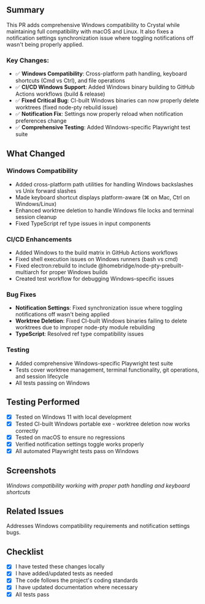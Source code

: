 ## Summary

This PR adds comprehensive Windows compatibility to Crystal while maintaining full compatibility with macOS and Linux. It also fixes a notification settings synchronization issue where toggling notifications off wasn't being properly applied.

### Key Changes:
- ✅ **Windows Compatibility**: Cross-platform path handling, keyboard shortcuts (Cmd vs Ctrl), and file operations
- ✅ **CI/CD Windows Support**: Added Windows binary building to GitHub Actions workflows (build & release)
- ✅ **Fixed Critical Bug**: CI-built Windows binaries can now properly delete worktrees (fixed node-pty rebuild issue)
- ✅ **Notification Fix**: Settings now properly reload when notification preferences change
- ✅ **Comprehensive Testing**: Added Windows-specific Playwright test suite

## What Changed

### Windows Compatibility
- Added cross-platform path utilities for handling Windows backslashes vs Unix forward slashes
- Made keyboard shortcut displays platform-aware (⌘ on Mac, Ctrl on Windows/Linux)
- Enhanced worktree deletion to handle Windows file locks and terminal session cleanup
- Fixed TypeScript ref type issues in input components

### CI/CD Enhancements
- Added Windows to the build matrix in GitHub Actions workflows
- Fixed shell execution issues on Windows runners (bash vs cmd)
- Fixed electron:rebuild to include @homebridge/node-pty-prebuilt-multiarch for proper Windows builds
- Created test workflow for debugging Windows-specific issues

### Bug Fixes
- **Notification Settings**: Fixed synchronization issue where toggling notifications off wasn't being applied
- **Worktree Deletion**: Fixed CI-built Windows binaries failing to delete worktrees due to improper node-pty module rebuilding
- **TypeScript**: Resolved ref type compatibility issues

### Testing
- Added comprehensive Windows-specific Playwright test suite
- Tests cover worktree management, terminal functionality, git operations, and session lifecycle
- All tests passing on Windows

## Testing Performed

- [x] Tested on Windows 11 with local development
- [x] Tested CI-built Windows portable exe - worktree deletion now works correctly
- [x] Tested on macOS to ensure no regressions
- [x] Verified notification settings toggle works properly
- [x] All automated Playwright tests pass on Windows

## Screenshots

_Windows compatibility working with proper path handling and keyboard shortcuts_

## Related Issues

Addresses Windows compatibility requirements and notification settings bugs.

## Checklist

- [x] I have tested these changes locally
- [x] I have added/updated tests as needed
- [x] The code follows the project's coding standards
- [x] I have updated documentation where necessary
- [x] All tests pass